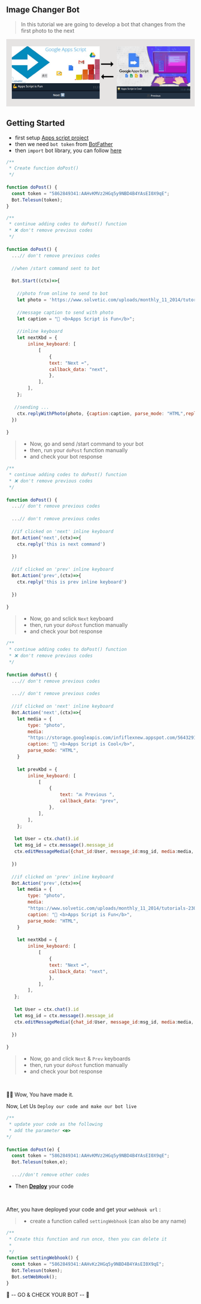 ## Image Changer Bot

> In this tutorial we are going to develop a bot that changes from the first photo to the next

![Image Changer](../../assets/example/Image%20changer.png)

## Getting Started

- first setup [Apps script project](https://github.com/abdiu34567/telesun.js/blob/main/Getting%20Started%20With%20App%20Script.md)
- then we need `bot token` from [BotFather](https://t.me/BotFather)
- then `import` bot library, you can follow [here](https://github.com/abdiu34567/telesun.js/blob/main/ImportingLib.md)

```js
/**
 * Create function doPost()
 */

function doPost() {
  const token = "5862849341:AAHvKMVz2HGq5y9NBD4B4YAsEI0X9qE";
  Bot.Telesun(token);
}
```

```js
/**
 * continue adding codes to doPost() function
 * ❌ don't remove previous codes
 */

function doPost() {
  ...// don't remove previous codes

  //when /start command sent to bot

  Bot.Start((ctx)=>{

    //photo from online to send to bot
    let photo = 'https://www.solvetic.com/uploads/monthly_11_2014/tutorials-2308-0-91146200-1417046587.jpg'

    //message caption to send with photo
    let caption = "💪 <b>Apps Script is Fun</b>";

    //inline keyboard
    let nextKbd = {
        inline_keyboard: [
            [
                {
                text: "Next ➡️",
                callback_data: "next",
                },
            ],
        ],
    };

   //sending ...
    ctx.replyWithPhoto(photo, {caption:caption, parse_mode: "HTML",reply_markup:nextKbd})
  })

}
```

> - Now, go and send /start command to your bot
> - then, run your `doPost` function manually
> - and check your bot response

```js
/**
 * continue adding codes to doPost() function
 * ❌ don't remove previous codes
 */

function doPost() {
  ...// don't remove previous codes

  ...// don't remove previous codes

  //if clicked on 'next' inline keyboard
  Bot.Action('next',(ctx)=>{
    ctx.reply('this is next command')

  })

  //if clicked on 'prev' inline keyboard
  Bot.Action('prev',(ctx)=>{
    ctx.reply('this is prev inline keyboard')

  })

}
```

> - Now, go and sclick `Next` keyboard
> - then, run your `doPost` function manually
> - and check your bot response

```js
/**
 * continue adding codes to doPost() function
 * ❌ don't remove previous codes
 */

function doPost() {
  ...// don't remove previous codes

  ...// don't remove previous codes

  //if clicked on 'next' inline keyboard
  Bot.Action('next',(ctx)=>{
    let media = {
        type: "photo",
        media:
        "https://storage.googleapis.com/infiflexnew.appspot.com/5643291244625920",
        caption: "🌟 <b>Apps Script is Cool</b>",
        parse_mode: "HTML",
    }

    let prevKbd = {
        inline_keyboard: [
            [
                {
                    text: "🔙 Previous ",
                    callback_data: "prev",
                },
            ],
        ],
    };

   let User = ctx.chat().id
   let msg_id = ctx.message().message_id
   ctx.editMessageMedia({chat_id:User, message_id:msg_id, media:media, reply_markup:prevKbd});

  })

  //if clicked on 'prev' inline keyboard
  Bot.Action('prev',(ctx)=>{
    let media = {
        type: "photo",
        media:
        "https://www.solvetic.com/uploads/monthly_11_2014/tutorials-2308-0-91146200-1417046587.jpg",
        caption: "💪 <b>Apps Script is Fun</b>",
        parse_mode: "HTML",
    }

    let nextKbd = {
        inline_keyboard: [
            [
                {
                text: "Next ➡️",
                callback_data: "next",
                },
            ],
        ],
   };

   let User = ctx.chat().id
   let msg_id = ctx.message().message_id
   ctx.editMessageMedia({chat_id:User, message_id:msg_id, media:media, reply_markup:nextKbd});

  })

}
```

> - Now, go and click `Next` & `Prev` keyboards
> - then, run your `doPost` function manually
> - and check your bot response

<br>

🌟💪 Wow, You have made it.

Now, Let Us `Deploy our code and make our bot live`

```js
/**
 * update your code as the following
 * add the parameter <e>
*/

function doPost(e) {
  const token = "5862849341:AAHvKMVz2HGq5y9NBD4B4YAsEI0X9qE";
  Bot.Telesun(token,e);

  ...//don't remove other codes

```

- Then **[Deploy](https://github.com/abdiu34567/telesun.js/tree/main/Deployments)** your code

<br>

After, you have deployed your code and get your `webhook url` :

> - create a function called `settingWebhook` (can also be any name)

```js
/**
 * Create this function and run once, then you can delete it
 *
 */
function settingWebhook() {
  const token = "5862849341:AAHvKz2HGq5y9NBD4B4YAsEI0X9qE";
  Bot.Telesun(token);
  Bot.setWebHook();
}
```

🤖 -- GO & CHECK YOUR BOT -- 🤖
